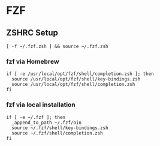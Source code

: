# FZF

## ZSHRC Setup
`[ -f ~/.fzf.zsh ] && source ~/.fzf.zsh`

### fzf via Homebrew
```
if [ -e /usr/local/opt/fzf/shell/completion.zsh ]; then
  source /usr/local/opt/fzf/shell/key-bindings.zsh
  source /usr/local/opt/fzf/shell/completion.zsh
fi
```

### fzf via local installation
```
if [ -e ~/.fzf ]; then
  _append_to_path ~/.fzf/bin
  source ~/.fzf/shell/key-bindings.zsh
  source ~/.fzf/shell/completion.zsh
fi
```
